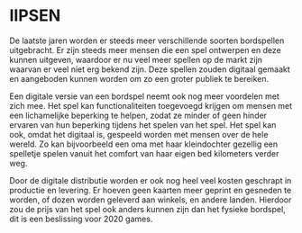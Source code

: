 # IIPSEN

De laatste jaren worden er steeds meer verschillende soorten bordspellen uitgebracht. Er zijn steeds
meer mensen die een spel ontwerpen en deze kunnen uitgeven, waardoor er nu veel meer spellen op de
markt zijn waarvan er veel niet erg bekend zijn. Deze spellen zouden digitaal gemaakt en aangeboden
kunnen worden om zo een groter publiek te bereiken.

Een digitale versie van een bordspel neemt ook nog meer voordelen met zich mee. Het spel kan
functionaliteiten toegevoegd krijgen om mensen met een lichamelijke beperking te helpen, zodat ze
minder of geen hinder ervaren van hun beperking tijdens het spelen van het spel. Het spel kan ook,
omdat het digitaal is, gespeeld worden met mensen over de hele wereld. Zo kan bijvoorbeeld een oma
met haar kleindochter gezellig een spelletje spelen vanuit het comfort van haar eigen bed kilometers verder weg.

Door de digitale distributie worden er ook nog heel veel kosten geschrapt in productie en levering. Er
hoeven geen kaarten meer geprint en gesneden te worden, of dozen worden geleverd aan winkels, en
andere landen. Hierdoor zou de prijs van het spel ook anders kunnen zijn dan het fysieke bordspel, dit is
een beslissing voor 2020 games.
